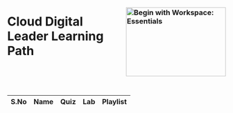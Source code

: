 [youtube]: /assets/yt.png
[cross]: /assets/cross.jpg
[tick]: /assets/tick.jpg

### <img src="https://cdn.qwiklabs.com/zHJ6I2AoJzjN%2BmBF3vOVdfyXzQrcNPC29utSr7Tkwrc%3D" alt="Begin with Workspace: Essentials" title="Begin with Workspace: Essentials" align="right" height="160" width="230"/>

# Cloud Digital Leader Learning Path

<br>
<br>
<br>

| S.No | Name | Quiz | Lab | Playlist |
| :--: | :---: | :--: | :-: | :------: |
